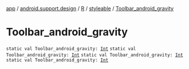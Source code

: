 [app](../../../index.md) / [android.support.design](../../index.md) / [R](../index.md) / [styleable](index.md) / [Toolbar_android_gravity](.)

# Toolbar_android_gravity

`static val Toolbar_android_gravity: `[`Int`](https://kotlinlang.org/api/latest/jvm/stdlib/kotlin/-int/index.html)
`static val Toolbar_android_gravity: `[`Int`](https://kotlinlang.org/api/latest/jvm/stdlib/kotlin/-int/index.html)
`static val Toolbar_android_gravity: `[`Int`](https://kotlinlang.org/api/latest/jvm/stdlib/kotlin/-int/index.html)
`static val Toolbar_android_gravity: `[`Int`](https://kotlinlang.org/api/latest/jvm/stdlib/kotlin/-int/index.html)